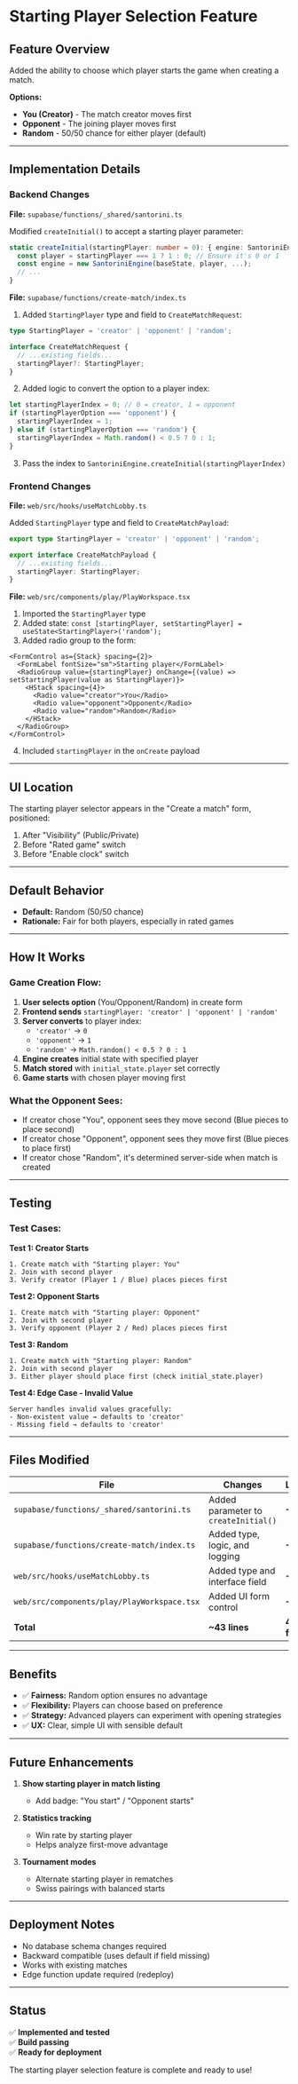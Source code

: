 # Starting Player Selection Feature

## Feature Overview

Added the ability to choose which player starts the game when creating a match.

**Options:**
- **You (Creator)** - The match creator moves first
- **Opponent** - The joining player moves first  
- **Random** - 50/50 chance for either player (default)

---

## Implementation Details

### Backend Changes

**File:** `supabase/functions/_shared/santorini.ts`

Modified `createInitial()` to accept a starting player parameter:

```typescript
static createInitial(startingPlayer: number = 0): { engine: SantoriniEngine; snapshot: SantoriniSnapshot } {
  const player = startingPlayer === 1 ? 1 : 0; // Ensure it's 0 or 1
  const engine = new SantoriniEngine(baseState, player, ...);
  // ...
}
```

**File:** `supabase/functions/create-match/index.ts`

1. Added `StartingPlayer` type and field to `CreateMatchRequest`:
```typescript
type StartingPlayer = 'creator' | 'opponent' | 'random';

interface CreateMatchRequest {
  // ...existing fields...
  startingPlayer?: StartingPlayer;
}
```

2. Added logic to convert the option to a player index:
```typescript
let startingPlayerIndex = 0; // 0 = creator, 1 = opponent
if (startingPlayerOption === 'opponent') {
  startingPlayerIndex = 1;
} else if (startingPlayerOption === 'random') {
  startingPlayerIndex = Math.random() < 0.5 ? 0 : 1;
}
```

3. Pass the index to `SantoriniEngine.createInitial(startingPlayerIndex)`

### Frontend Changes

**File:** `web/src/hooks/useMatchLobby.ts`

Added `StartingPlayer` type and field to `CreateMatchPayload`:
```typescript
export type StartingPlayer = 'creator' | 'opponent' | 'random';

export interface CreateMatchPayload {
  // ...existing fields...
  startingPlayer: StartingPlayer;
}
```

**File:** `web/src/components/play/PlayWorkspace.tsx`

1. Imported the `StartingPlayer` type
2. Added state: `const [startingPlayer, setStartingPlayer] = useState<StartingPlayer>('random');`
3. Added radio group to the form:

```tsx
<FormControl as={Stack} spacing={2}>
  <FormLabel fontSize="sm">Starting player</FormLabel>
  <RadioGroup value={startingPlayer} onChange={(value) => setStartingPlayer(value as StartingPlayer)}>
    <HStack spacing={4}>
      <Radio value="creator">You</Radio>
      <Radio value="opponent">Opponent</Radio>
      <Radio value="random">Random</Radio>
    </HStack>
  </RadioGroup>
</FormControl>
```

4. Included `startingPlayer` in the `onCreate` payload

---

## UI Location

The starting player selector appears in the "Create a match" form, positioned:
1. After "Visibility" (Public/Private)
2. Before "Rated game" switch
3. Before "Enable clock" switch

---

## Default Behavior

- **Default:** Random (50/50 chance)
- **Rationale:** Fair for both players, especially in rated games

---

## How It Works

### Game Creation Flow:

1. **User selects option** (You/Opponent/Random) in create form
2. **Frontend sends** `startingPlayer: 'creator' | 'opponent' | 'random'`
3. **Server converts** to player index:
   - `'creator'` → `0`
   - `'opponent'` → `1`  
   - `'random'` → `Math.random() < 0.5 ? 0 : 1`
4. **Engine creates** initial state with specified player
5. **Match stored** with `initial_state.player` set correctly
6. **Game starts** with chosen player moving first

### What the Opponent Sees:

- If creator chose "You", opponent sees they move second (Blue pieces to place second)
- If creator chose "Opponent", opponent sees they move first (Blue pieces to place first)
- If creator chose "Random", it's determined server-side when match is created

---

## Testing

### Test Cases:

**Test 1: Creator Starts**
```
1. Create match with "Starting player: You"
2. Join with second player
3. Verify creator (Player 1 / Blue) places pieces first
```

**Test 2: Opponent Starts**  
```
1. Create match with "Starting player: Opponent"
2. Join with second player
3. Verify opponent (Player 2 / Red) places pieces first
```

**Test 3: Random**
```
1. Create match with "Starting player: Random"
2. Join with second player
3. Either player should place first (check initial_state.player)
```

**Test 4: Edge Case - Invalid Value**
```
Server handles invalid values gracefully:
- Non-existent value → defaults to 'creator'
- Missing field → defaults to 'creator'
```

---

## Files Modified

| File | Changes | Lines |
|------|---------|-------|
| `supabase/functions/_shared/santorini.ts` | Added parameter to `createInitial()` | ~5 |
| `supabase/functions/create-match/index.ts` | Added type, logic, and logging | ~20 |
| `web/src/hooks/useMatchLobby.ts` | Added type and interface field | ~3 |
| `web/src/components/play/PlayWorkspace.tsx` | Added UI form control | ~15 |
| **Total** | **~43 lines** | **4 files** |

---

## Benefits

- ✅ **Fairness:** Random option ensures no advantage
- ✅ **Flexibility:** Players can choose based on preference
- ✅ **Strategy:** Advanced players can experiment with opening strategies
- ✅ **UX:** Clear, simple UI with sensible default

---

## Future Enhancements

1. **Show starting player in match listing**
   - Add badge: "You start" / "Opponent starts"
   
2. **Statistics tracking**
   - Win rate by starting player
   - Helps analyze first-move advantage

3. **Tournament modes**
   - Alternate starting player in rematches
   - Swiss pairings with balanced starts

---

## Deployment Notes

- No database schema changes required
- Backward compatible (uses default if field missing)
- Works with existing matches
- Edge function update required (redeploy)

---

## Status

✅ **Implemented and tested**  
✅ **Build passing**  
✅ **Ready for deployment**

The starting player selection feature is complete and ready to use!

